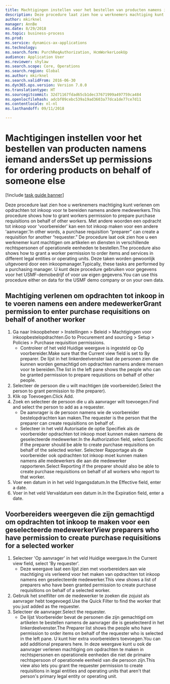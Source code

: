 ```yaml
--- 
title: Machtigingen instellen voor het bestellen van producten namens iemand anders
description: Deze procedure laat zien hoe u werknemers machtiging kunt verlenen om opdrachten tot inkoop voor te bereiden namens andere medewerkers.
author: mkirknel
manager: AnnBe
ms.date: 8/29/2018
ms.topic: business-process
ms.prod: 
ms.service: dynamics-ax-applications
ms.technology: 
ms.search.form: PurchReqAuthorization, HcmWorkerLookUp
audience: Application User
ms.reviewer: shylaw
ms.search.scope: Core, Operations
ms.search.region: Global
ms.author: mkirknel
ms.search.validFrom: 2016-06-30
ms.dyn365.ops.version: Version 7.0.0
ms.translationtype: HT
ms.sourcegitcommit: 32d71167fdad65cb1dec37671999a497759ca484
ms.openlocfilehash: adcbf09cebc539a19ad3603a77dca1de77ce7d11
ms.contentlocale: nl-nl
ms.lasthandoff: 09/11/2018

---
```

# <a name="set-up-permissions-for-ordering-products-on-behalf-of-someone-else"></a><span data-ttu-id="c2771-103">Machtigingen instellen voor het bestellen van producten namens iemand anders</span><span class="sxs-lookup"><span data-stu-id="c2771-103">Set up permissions for ordering products on behalf of someone else</span></span>

[!include [task guide banner](../../includes/task-guide-banner.md)]

<span data-ttu-id="c2771-104">Deze procedure laat zien hoe u werknemers machtiging kunt verlenen om opdrachten tot inkoop voor te bereiden namens andere medewerkers.</span><span class="sxs-lookup"><span data-stu-id="c2771-104">This procedure shows how to grant workers permission to prepare purchase requisitions on behalf of other workers.</span></span> <span data-ttu-id="c2771-105">Met andere woorden een opdracht tot inkoop voor 'voorbereider' kan een tot inkoop maken voor een andere 'aanvrager.'</span><span class="sxs-lookup"><span data-stu-id="c2771-105">In other words, a purchase requisition “preparer” can create a requisition for another “requester.”</span></span> <span data-ttu-id="c2771-106">De procedure laat ook zien hoe u een werknemer kunt machtigen om artikelen en diensten in verschillende rechtspersonen of operationele eenheden te bestellen.</span><span class="sxs-lookup"><span data-stu-id="c2771-106">The procedure also shows how to grant a worker permission to order items and services in different legal entities or operating units.</span></span> <span data-ttu-id="c2771-107">Deze taken worden gewoonlijk uitgevoerd door een inkoopmanager.</span><span class="sxs-lookup"><span data-stu-id="c2771-107">Typically, these tasks are performed by a purchasing manager.</span></span> <span data-ttu-id="c2771-108">U kunt deze procedure gebruiken voor gegevens voor het USMF-demobedrijf of voor uw eigen gegevens.</span><span class="sxs-lookup"><span data-stu-id="c2771-108">You can use this procedure either on data for the USMF demo company or on your own data.</span></span>


## <a name="grant-permission-to-enter-purchase-requisitions-on-behalf-of-another-worker"></a><span data-ttu-id="c2771-109">Machtiging verlenen om opdrachten tot inkoop in te voeren namens een andere medewerker</span><span class="sxs-lookup"><span data-stu-id="c2771-109">Grant permission to enter purchase requisitions on behalf of another worker</span></span>
1. <span data-ttu-id="c2771-110">Ga naar Inkoopbeheer > Instellingen > Beleid > Machtigingen voor inkoopbestelopdrachten.</span><span class="sxs-lookup"><span data-stu-id="c2771-110">Go to Procurement and sourcing > Setup > Policies > Purchase requisition permissions.</span></span>
    * <span data-ttu-id="c2771-111">Controleer of het veld Huidige weergave is ingesteld op Op voorbereider.</span><span class="sxs-lookup"><span data-stu-id="c2771-111">Make sure that the Current view field is set to By preparer.</span></span>  <span data-ttu-id="c2771-112">De lijst in het linkerdeelvenster laat de personen zien die kunnen worden gemachtigd om opdrachten namens andere mensen voor te bereiden.</span><span class="sxs-lookup"><span data-stu-id="c2771-112">The list in the left pane shows the people who can be granted permission to prepare requisitions on behalf of other people.</span></span>  
2. <span data-ttu-id="c2771-113">Selecteer de persoon die u wilt machtigen (de voorbereider).</span><span class="sxs-lookup"><span data-stu-id="c2771-113">Select the person to grant permission to (the preparer).</span></span>
3. <span data-ttu-id="c2771-114">Klik op Toevoegen.</span><span class="sxs-lookup"><span data-stu-id="c2771-114">Click Add.</span></span>
4. <span data-ttu-id="c2771-115">Zoek en selecteer de persoon die u als aanvrager wilt toevoegen.</span><span class="sxs-lookup"><span data-stu-id="c2771-115">Find and select the person to add as a requester.</span></span>
    * <span data-ttu-id="c2771-116">De aanvrager is de persoon namens wie de voorbereider bestelopdrachten kan maken.</span><span class="sxs-lookup"><span data-stu-id="c2771-116">The requester is the person that the preparer can create requisitions on behalf of.</span></span>  
    * <span data-ttu-id="c2771-117">Selecteer in het veld Autorisatie de optie Specifiek als de voorbereider opdrachten tot inkoop moet kunnen maken namens de geselecteerde medewerker.</span><span class="sxs-lookup"><span data-stu-id="c2771-117">In the Authorization field, select Specific if the preparer should be able to create purchase requisitions on behalf of the selected worker.</span></span> <span data-ttu-id="c2771-118">Selecteer Rapportage als de voorbereider ook opdrachten tot inkoop moet kunnen maken namens alle medewerkers die aan die medewerker rapporteren.</span><span class="sxs-lookup"><span data-stu-id="c2771-118">Select Reporting if the preparer should also be able to create purchase requisitions on behalf of all workers who report to that worker.</span></span>  
5. <span data-ttu-id="c2771-119">Voer een datum in in het veld Ingangsdatum.</span><span class="sxs-lookup"><span data-stu-id="c2771-119">In the Effective field, enter a date.</span></span>
6. <span data-ttu-id="c2771-120">Voer in het veld Vervaldatum een datum in.</span><span class="sxs-lookup"><span data-stu-id="c2771-120">In the Expiration field, enter a date.</span></span>

## <a name="view-preparers-who-have-permission-to-create-purchase-requisitions-for-a-selected-worker"></a><span data-ttu-id="c2771-121">Voorbereiders weergeven die zijn gemachtigd om opdrachten tot inkoop te maken voor een geselecteerde medewerker</span><span class="sxs-lookup"><span data-stu-id="c2771-121">View preparers who have permission to create purchase requisitions for a selected worker</span></span>
1. <span data-ttu-id="c2771-122">Selecteer 'Op aanvrager' in het veld Huidige weergave.</span><span class="sxs-lookup"><span data-stu-id="c2771-122">In the Current view field, select 'By requester'.</span></span>
    * <span data-ttu-id="c2771-123">Deze weergave laat een lijst zien met voorbereiders aan wie machtiging vis verleend voor het maken van opdrachten tot inkoop namens een geselecteerde medewerker.</span><span class="sxs-lookup"><span data-stu-id="c2771-123">This view shows a list of preparers who have been granted permission to create purchase requisitions on behalf of a selected worker.</span></span>  
2. <span data-ttu-id="c2771-124">Gebruik het snelfilter om de medewerker te zoeken die zojuist als aanvrager hebt toegevoegd.</span><span class="sxs-lookup"><span data-stu-id="c2771-124">Use the Quick Filter to find the worker that you just added as the requester.</span></span>
3. <span data-ttu-id="c2771-125">Selecteer de aanvrager.</span><span class="sxs-lookup"><span data-stu-id="c2771-125">Select the requester.</span></span>
    * <span data-ttu-id="c2771-126">De lijst Voorbereider bevat de personen die zijn gemachtigd om artikelen te bestellen namens de aanvrager die is geselecteerd in het linkerdeelvenster.</span><span class="sxs-lookup"><span data-stu-id="c2771-126">The Preparer list shows the people who have permission to order items on behalf of the requester who is selected in the left pane.</span></span>   <span data-ttu-id="c2771-127">U kunt hier extra voorbereiders toevoegen.</span><span class="sxs-lookup"><span data-stu-id="c2771-127">You can add additional preparers here.</span></span>   <span data-ttu-id="c2771-128">In deze weergave kunt u ook de aanvrager verlenen machtiging om opdrachten te maken in rechtspersonen en operationele eenheden die niet de primaire rechtspersoon of operationele eenheid van die persoon zijn.</span><span class="sxs-lookup"><span data-stu-id="c2771-128">This view also lets you grant the requester permission to create requisitions in legal entities and operating units that aren't that person's primary legal entity or operating unit.</span></span>  


